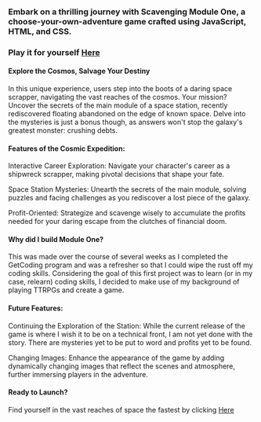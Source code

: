 ### Embark on a thrilling journey with Scavenging Module One, a choose-your-own-adventure game crafted using JavaScript, HTML, and CSS. 
### Play it for yourself [Here](https://alex-gillis.github.io/module-one/)

#### Explore the Cosmos, Salvage Your Destiny
In this unique experience, users step into the boots of a daring space scrapper, navigating the vast reaches of the cosmos. Your mission? Uncover the secrets of the main module of a space station, recently rediscovered floating abandoned on the edge of known space. Delve into the mysteries is just a bonus though, as answers won't stop the galaxy's greatest monster: crushing debts. 

#### Features of the Cosmic Expedition:
Interactive Career Exploration: Navigate your character's career as a shipwreck scrapper, making pivotal decisions that shape your fate.

Space Station Mysteries: Unearth the secrets of the main module, solving puzzles and facing challenges as you rediscover a lost piece of the galaxy.

Profit-Oriented: Strategize and scavenge wisely to accumulate the profits needed for your daring escape from the clutches of financial doom.

#### Why did I build Module One?
This was made over the course of several weeks as I completed the GetCoding program and was a refresher so that I could wipe the rust off my coding skills. Considering the goal of this first project was to learn (or in my case, relearn) coding skills, I decided to make use of my background of playing TTRPGs and create a game.

#### Future Features:
Continuing the Exploration of the Station: While the current release of the game is where I wish it to be on a technical front, I am not yet done with the story. There are mysteries yet to be put to word and profits yet to be found.

Changing Images: Enhance the appearance of the game by adding dynamically changing images that reflect the scenes and atmosphere, further immersing players in the adventure.

#### Ready to Launch?
Find yourself in the vast reaches of space the fastest by clicking [Here](https://alex-gillis.github.io/module-one/)